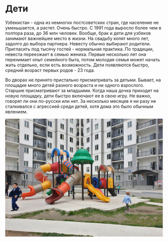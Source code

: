 # Дети

Узбекистан - одна из немногих постсоветских стран, где население не уменьшается,
а растет. Очень быстро. С 1991 года выросло более чем в полтора раза, до 36 млн
человек. Вообще, брак и дети для узбеков занимают важнейшее место в жизни. На
свадьбу копят много лет, задолго до выбора партнера. Невесту обычно выбирают
родители. Пригласить под тысячу гостей - нормальная практика. По традиции,
невеста переезжает в семью жениха. Первые несколько лет она перенимает опыт
семейного быта, потом молодая семья может начать жить отдельно, если есть
возможность. Дети появляются быстро, средний возраст первых родов - 23 года.

Во дворах не принято пристально присматривать за детьми. Бывает, на площадке
много детей разного возраста и ни одного взрослого. Старшие присматривают за
младшими. Когда наша дочка приходит на новую площадку, дети быстро включают ее в
свою игру. Не важно, говорят ли они по-русски или нет. За несколько месяцев я ни
разу не сталкивался с агрессией среди детей, хотя дома это было обычным
явлением.

![Дети играют во дворе](img/qorasuv.jpg)
